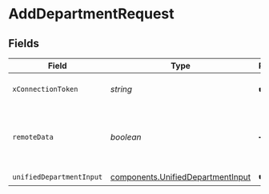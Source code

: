 # AddDepartmentRequest


## Fields

| Field                                                                                  | Type                                                                                   | Required                                                                               | Description                                                                            |
| -------------------------------------------------------------------------------------- | -------------------------------------------------------------------------------------- | -------------------------------------------------------------------------------------- | -------------------------------------------------------------------------------------- |
| `xConnectionToken`                                                                     | *string*                                                                               | :heavy_check_mark:                                                                     | The connection token                                                                   |
| `remoteData`                                                                           | *boolean*                                                                              | :heavy_minus_sign:                                                                     | Set to true to include data from the original Ats software.                            |
| `unifiedDepartmentInput`                                                               | [components.UnifiedDepartmentInput](../../models/components/unifieddepartmentinput.md) | :heavy_check_mark:                                                                     | N/A                                                                                    |